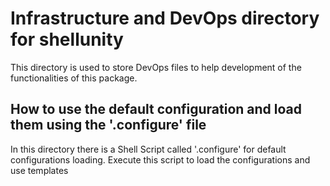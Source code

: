 # Infrastructure and DevOps directory for shellunity

This directory is used to store DevOps files to help development of the functionalities
of this package.

## How to use the default configuration and load them using the '.configure' file

In this directory there is a Shell Script called '.configure' for default configurations
loading. Execute this script to load the configurations and use templates
